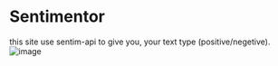 # Sentimentor
this site use sentim-api to give you, your text type (positive/negetive).
![image](https://user-images.githubusercontent.com/89573774/134233226-16f7e49a-8725-48ac-be1d-495c212131b8.png)
